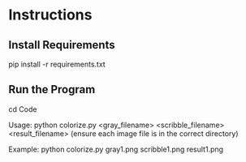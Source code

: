 # Instructions

## Install Requirements
pip install -r requirements.txt

## Run the Program
cd Code

Usage:
python colorize.py <gray_filename> <scribble_filename> <result_filename>
(ensure each image file is in the correct directory)

Example:
python colorize.py gray1.png scribble1.png result1.png